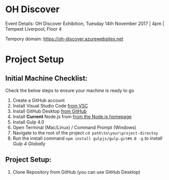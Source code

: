 # OH Discover
Event Details: OH Discover Exhibition, Tuesday 14th November 2017 | 4pm | Tempest Liverpool, Floor 4

Tempory domain: https://oh-discover.azurewebsites.net

# Project Setup

## Initial Machine Checklist:

Check the below steps to ensure your machine is ready to go

1. Create a GitHub account
2. Install Visual Studio Code [from VSC](https://code.visualstudio.com/)
3. Install GitHub Desktop [from GitHub](https://desktop.github.com/)
4. Install **Current** Node.js from [from the Node.js homepage](https://nodejs.org/en/)
5. Install Gulp 4.0
 1. Open Terminal (Mac/Linux) / Command Prompt (Windows)
 2. Navigate to the root of the project `cd path\to\your\project-directoy`
 3. Run the install command `npm install gulpjs/gulp.git#4.0 -g` _to install Gulp 4 Globally_

## Project Setup:

1. Clone Repository from GitHub (you can use GitHub Desktop)

